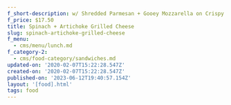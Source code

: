 ```yaml
---
f_short-description: w/ Shredded Parmesan + Gooey Mozzarella on Crispy Sourdough
f_price: $17.50
title: Spinach + Artichoke Grilled Cheese
slug: spinach-artichoke-grilled-cheese
f_menu:
  - cms/menu/lunch.md
f_category-2:
  - cms/food-category/sandwiches.md
updated-on: '2020-02-07T15:22:28.547Z'
created-on: '2020-02-07T15:22:28.547Z'
published-on: '2023-06-12T19:40:57.154Z'
layout: '[food].html'
tags: food
---
```



